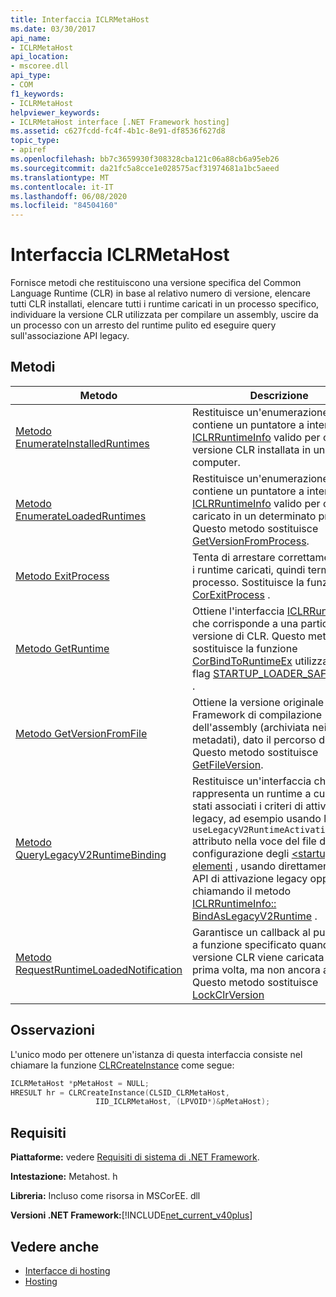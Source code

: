 ```yaml
---
title: Interfaccia ICLRMetaHost
ms.date: 03/30/2017
api_name:
- ICLRMetaHost
api_location:
- mscoree.dll
api_type:
- COM
f1_keywords:
- ICLRMetaHost
helpviewer_keywords:
- ICLRMetaHost interface [.NET Framework hosting]
ms.assetid: c627fcdd-fc4f-4b1c-8e91-df8536f627d8
topic_type:
- apiref
ms.openlocfilehash: bb7c3659930f308328cba121c06a88cb6a95eb26
ms.sourcegitcommit: da21fc5a8cce1e028575acf31974681a1bc5aeed
ms.translationtype: MT
ms.contentlocale: it-IT
ms.lasthandoff: 06/08/2020
ms.locfileid: "84504160"
---
```

# <a name="iclrmetahost-interface"></a>Interfaccia ICLRMetaHost
Fornisce metodi che restituiscono una versione specifica del Common Language Runtime (CLR) in base al relativo numero di versione, elencare tutti CLR installati, elencare tutti i runtime caricati in un processo specifico, individuare la versione CLR utilizzata per compilare un assembly, uscire da un processo con un arresto del runtime pulito ed eseguire query sull'associazione API legacy.  
  
## <a name="methods"></a>Metodi  
  
|Metodo|Descrizione|  
|------------|-----------------|  
|[Metodo EnumerateInstalledRuntimes](iclrmetahost-enumerateinstalledruntimes-method.md)|Restituisce un'enumerazione che contiene un puntatore a interfaccia [ICLRRuntimeInfo](iclrruntimeinfo-interface.md) valido per ogni versione CLR installata in un computer.|  
|[Metodo EnumerateLoadedRuntimes](iclrmetahost-enumerateloadedruntimes-method.md)|Restituisce un'enumerazione che contiene un puntatore a interfaccia [ICLRRuntimeInfo](iclrruntimeinfo-interface.md) valido per ogni CLR caricato in un determinato processo. Questo metodo sostituisce [GetVersionFromProcess](getversionfromprocess-function.md).|  
|[Metodo ExitProcess](iclrmetahost-exitprocess-method.md)|Tenta di arrestare correttamente tutti i runtime caricati, quindi termina il processo. Sostituisce la funzione [CorExitProcess](corexitprocess-function.md) .|  
|[Metodo GetRuntime](iclrmetahost-getruntime-method.md)|Ottiene l'interfaccia [ICLRRuntimeInfo](iclrruntimeinfo-interface.md) che corrisponde a una particolare versione di CLR. Questo metodo sostituisce la funzione [CorBindToRuntimeEx](corbindtoruntimeex-function.md) utilizzata con il flag [STARTUP_LOADER_SAFEMODE](startup-flags-enumeration.md) .|  
|[Metodo GetVersionFromFile](iclrmetahost-getversionfromfile-method.md)|Ottiene la versione originale del .NET Framework di compilazione dell'assembly (archiviata nei metadati), dato il percorso del file. Questo metodo sostituisce [GetFileVersion](getfileversion-function.md).|  
|[Metodo QueryLegacyV2RuntimeBinding](iclrmetahost-querylegacyv2runtimebinding-method.md)|Restituisce un'interfaccia che rappresenta un runtime a cui sono stati associati i criteri di attivazione legacy, ad esempio usando l' `useLegacyV2RuntimeActivationPolicy` attributo nella voce del file di configurazione degli [ \<startup> elementi](../../configure-apps/file-schema/startup/startup-element.md) , usando direttamente le API di attivazione legacy oppure chiamando il metodo [ICLRRuntimeInfo:: BindAsLegacyV2Runtime](iclrruntimeinfo-bindaslegacyv2runtime-method.md) .|  
|[Metodo RequestRuntimeLoadedNotification](iclrmetahost-requestruntimeloadednotification-method.md)|Garantisce un callback al puntatore a funzione specificato quando una versione CLR viene caricata per la prima volta, ma non ancora avviata. Questo metodo sostituisce [LockClrVersion](lockclrversion-function.md)|  
  
## <a name="remarks"></a>Osservazioni  
 L'unico modo per ottenere un'istanza di questa interfaccia consiste nel chiamare la funzione [CLRCreateInstance](clrcreateinstance-function.md) come segue:  
  
```cpp  
ICLRMetaHost *pMetaHost = NULL;  
HRESULT hr = CLRCreateInstance(CLSID_CLRMetaHost,  
                   IID_ICLRMetaHost, (LPVOID*)&pMetaHost);  
```  
  
## <a name="requirements"></a>Requisiti  
 **Piattaforme:** vedere [Requisiti di sistema di .NET Framework](../../get-started/system-requirements.md).  
  
 **Intestazione:** Metahost. h  
  
 **Libreria:** Incluso come risorsa in MSCorEE. dll  
  
 **Versioni .NET Framework:**[!INCLUDE[net_current_v40plus](../../../../includes/net-current-v40plus-md.md)]  
  
## <a name="see-also"></a>Vedere anche

- [Interfacce di hosting](hosting-interfaces.md)
- [Hosting](index.md)
